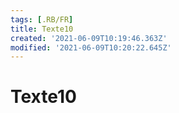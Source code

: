 ```yaml
---
tags: [.RB/FR]
title: Texte10
created: '2021-06-09T10:19:46.363Z'
modified: '2021-06-09T10:20:22.645Z'
---
```


# Texte10
